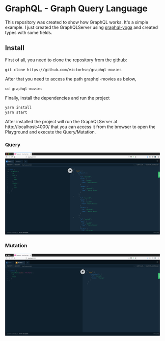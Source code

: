# GraphQL - Graph Query Language

This repository was created to show how GraphQL works. It's a simple example. I just created the GraphQLServer using [graphql-yoga](https://github.com/graphcool/graphql-yoga) and created types with some fields. 

## Install 

First of all, you need to clone the repository from the github:

`
git clone https://github.com/victorhsn/graphql-movies
`

After that you need to access the path graphql-movies as below,

`
cd graphql-movies
`

Finally, install the dependencies and run the project
```
yarn install
yarn start
```

After installed the project will run the GraphQLServer at http://localhost:4000/ that you can access it from the browser to open the Playground and execute the Query/Mutation.

### Query
![Query](https://github.com/victorhsn/graphql-movies/blob/master/screenshots/graphql-playground.png)

### Mutation
![Mutation](https://github.com/victorhsn/graphql-movies/blob/master/screenshots/mutation-playground.png)








